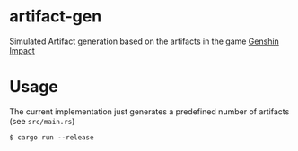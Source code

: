 # artifact-gen
Simulated Artifact generation based on the artifacts in the game [Genshin Impact](https://genshin.hoyoverse.com/en/home)

# Usage
The current implementation just generates a predefined number of artifacts (see `src/main.rs`)

```
$ cargo run --release
```
